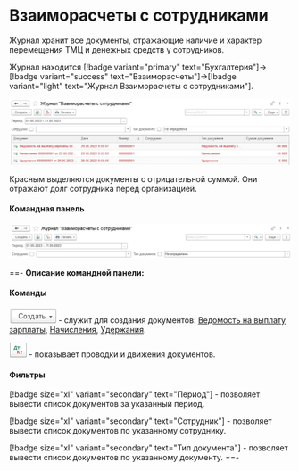 # Взаиморасчеты с сотрудниками

Журнал хранит все документы, отражающие наличие и характер перемещения ТМЦ и денежных средств у сотрудников.

Журнал находится [!badge variant="primary" text="Бухгалтерия"]->[!badge variant="success" text="Взаиморасчеты"]->[!badge variant="light" text="Журнал Взаиморасчеты с сотрудниками"].

![Форма списка журнала](/images/Документы_сотрудников.jpg)

Красным выделяются документы с отрицательной суммой. Они отражают долг сотрудника перед организацией.

#### Командная панель

![](/images/Командная_панель_документы_сотрудников.jpg)


==- **Описание командной панели:**

#### Команды

![](/images/Создание.jpg) - служит для создания документов: [Ведомость на выплату зарплаты](/2-описание-справочников-и-документов/2-документы/9-взаиморасчеты-с-сотрудниками/1-ведомость-на-выплату-зарплаты/), [Начисления](/2-описание-справочников-и-документов/2-документы/9-взаиморасчеты-с-сотрудниками/2-начисления/), [Удержания](/2-описание-справочников-и-документов/2-документы/9-взаиморасчеты-с-сотрудниками/3-удержания/).

![](/images/ДтКт.jpg) - показывает проводки и движения документов.

#### Фильтры

[!badge size="xl" variant="secondary" text="Период"] - позволяет вывести список документов за указанный период.

[!badge size="xl" variant="secondary" text="Сотрудник"] - позволяет вывести список документов по указанному сотруднику.

[!badge size="xl" variant="secondary" text="Тип документа"] - позволяет вывести список документов по указанному документу.
==-

